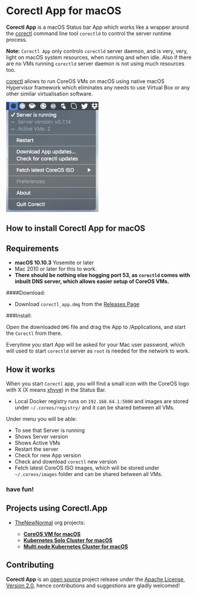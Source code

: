 Corectl App for macOS 
========================

**Corectl App** is a macOS Status bar App which works like a wrapper around the [corectl](https://github.com/TheNewNormal/corectl) command line tool `corectld` to control the server runtime process.

**Note:** `Corectl App` only controls `corectld` server daemon, and is very, very, light on macOS system resources, when running and when idle. Also if there are no VMs running `corectld` server daemon is not using much resources too.

[corectl](https://github.com/TheNewNormal/corectl) allows to run CoreOS VMs on macOS using native macOS Hypervisor framework which eliminates any needs to use Virtual Box or any other similar virtualisation software.

![Corectl_APP](corectl_app.png "Corectl_APP")


How to install Corectl App for macOS
----------

**Requirements**
 -----------
  - **macOS 10.10.3** Yosemite or later 
  - Mac 2010 or later for this to work.
  - **There should be nothing else hogging port 53, as `corectld` comes with inbuilt DNS server, which allows easier setup of CoreOS VMs.**


####Download:
* Download `corectl_app.dmg` from the [Releases Page](https://github.com/TheNewNormal/corectl.app/releases)

###Install:

Open the downloaded `DMG` file and drag the App to /Applications, and start the `Corectl` from there.

Everytime you start App will be asked for your Mac user password, which will used to start `corectld` server as `root` is needed for the network to work.

How it works
------------
When you start `Corectl` app, you will find a small icon with the CoreOS logo with X (X means [xhyve](https://github.com/mist64/xhyve)) in the Status Bar.

- Local Docker registry runs on `192.168.64.1:5000` and images are stored under `~/.coreos/registry/` and it can be shared between all VMs.

Under menu you will be able:

- To see that Server is running
- Shows Server version
- Shows Active VMs
- Restart the server
- Check for new App version
- Check and download `corectl` new version
- Fetch latest CoreOS ISO images, which will be stored under `~/.coreos/images` folder and can be shared between all VMs.

### have fun!

## Projects using **Corectl.App**

- [TheNewNormal](http://github.com/TheNewNormal) org projects:

  - **[CoreOS VM for macOS](https://github.com/TheNewNormal/coreos-osx)**
  - **[Kubernetes Solo Cluster for macOS](https://github.com/TheNewNormal/kube-solo-osx)**
  - **[Multi node Kubernetes Cluster for macOS](https://github.com/TheNewNormal/kube-cluster-osx)**

## Contributing

**Corectl App** is an [open source](http://opensource.org/osd) project release under
the [Apache License, Version 2.0](http://opensource.org/licenses/Apache-2.0),
hence contributions and suggestions are gladly welcomed! 
